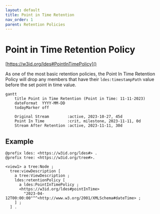 ```yaml
---
layout: default
title: Point in Time Retention
nav_order: 1
parent: Retention Policies
---
```


# Point in Time Retention Policy
[https://w3id.org/ldes#PointInTimePolicy]()

As one of the most basic retention policies, the Point In Time Retention Policy will 
drop any members that have their `ldes:timestampPath` value before the set point in time value.


````mermaid
gantt
    title Point in Time Retention (Point in Time: 11-11-2023)
    dateFormat  YYYY-MM-DD
    todayMarker off
    
    Original Stream        :active, 2023-10-27, 45d
    Point In Time          :crit, milestone, 2023-11-11, 0d
    Stream After Retention :active, 2023-11-11, 30d
````

## Example

  ```turtle
  @prefix ldes: <https://w3id.org/ldes#> .
  @prefix tree: <https://w3id.org/tree#>.

  <view1> a tree:Node ;
    tree:viewDescription [
      a tree:ViewDescription ;
      ldes:retentionPolicy [
        a ldes:PointInTimePolicy ;
        <https://w3id.org/ldes#pointInTime>
          "2023-04-12T00:00:00"^^<http://www.w3.org/2001/XMLSchema#dateTime> ;
      ] ;
    ] .
  ```